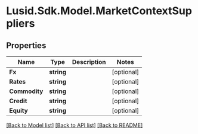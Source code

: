 
# Lusid.Sdk.Model.MarketContextSuppliers

## Properties

Name | Type | Description | Notes
------------ | ------------- | ------------- | -------------
**Fx** | **string** |  | [optional] 
**Rates** | **string** |  | [optional] 
**Commodity** | **string** |  | [optional] 
**Credit** | **string** |  | [optional] 
**Equity** | **string** |  | [optional] 

[[Back to Model list]](../README.md#documentation-for-models)
[[Back to API list]](../README.md#documentation-for-api-endpoints)
[[Back to README]](../README.md)

